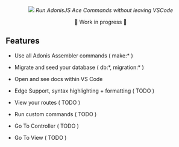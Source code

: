 <div align="center">
  <img src="https://i.imgur.com/5lvTET5.png" />
  <em>Run AdonisJS Ace Commands without leaving VSCode</em>
  <p>🚨 Work in progress 🚨</p>
</div>

## Features
- Use all Adonis Assembler commands ( make:\* )
- Migrate and seed your database ( db:\*, migration:\* )
- Open and see docs within VS Code

- Edge Support, syntax highlighting + formatting ( TODO )
- View your routes ( TODO )
- Run custom commands ( TODO )
- Go To Controller ( TODO )
- Go To View ( TODO )
